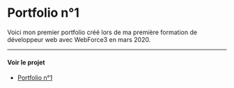 # Portfolio n°1
Voici mon premier portfolio créé lors de ma première formation de développeur web avec WebForce3 en mars 2020.

---

#### Voir le projet

* [Portfolio n°1](https://nadiaprojets.github.io/portfolio1/) 
